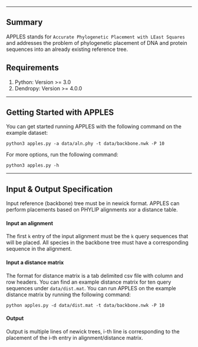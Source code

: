 ------------------------------------
Summary
------------------------------------
APPLES stands for `Accurate Phylogenetic Placement with LEast Squares` and addresses the problem of phylogenetic placement of DNA and protein sequences into an already existing reference tree.

Requirements
-------------------
1. Python: Version >= 3.0
2. Dendropy: Version >= 4.0.0

---------------------------------------------
Getting Started with APPLES
---------------------------------------------
You can get started running APPLES with the following command on the example dataset:

`python3 apples.py -a data/aln.phy -t data/backbone.nwk -P 10`

For more options, run the following command:

`python3 apples.py -h`

---------------------------------------------
Input & Output Specification
---------------------------------------------

Input reference (backbone) tree must be in newick format. APPLES can perform placements based on PHYLIP alignments xor a distance table.
#### Input an alignment 
The first `k` entry of the input alignment must be the `k` query sequences that will be placed. All species in the backbone tree must have a corresponding sequence in the alignment.

#### Input a distance matrix
The format for distance matrix is a tab delimited csv file with column and row headers. You can find an example distance matrix for ten query sequences under `data/dist.mat`.
You can run APPLES on the example distance matrix by running the following command:

`python apples.py -d data/dist.mat -t data/backbone.nwk -P 10`

#### Output
Output is multiple lines of newick trees, i-th line is corresponding to the placement of the i-th entry in alignment/distance matrix.
